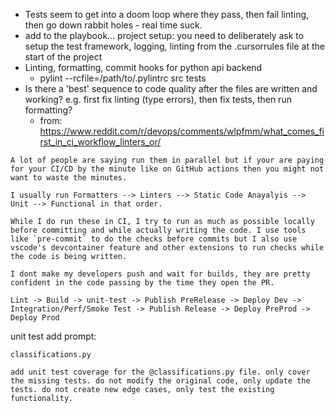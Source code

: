 - Tests seem to get into a doom loop where they pass, then fail linting, then go down rabbit holes - real time suck.
- add to the playbook... project setup: you need to deliberately ask to setup the test framework, logging, linting from the .cursorrules file at the start of the project
- Linting, formatting, commit hooks for python api backend
	- pylint --rcfile=/path/to/.pylintrc src tests
- Is there a 'best' sequence to code quality after the files are written and working? e.g. first fix linting (type errors), then fix tests, then run formatting?
	- from: https://www.reddit.com/r/devops/comments/wlpfmm/what_comes_first_in_ci_workflow_linters_or/
	  
```
A lot of people are saying run them in parallel but if your are paying for your CI/CD by the minute like on GitHub actions then you might not want to waste the minutes.

I usually run Formatters --> Linters --> Static Code Anayalyis --> Unit --> Functional in that order.

While I do run these in CI, I try to run as much as possible locally before committing and while actually writing the code. I use tools like `pre-commit` to do the checks before commits but I also use vscode's devcontainer feature and other extensions to run checks while the code is being written.

I dont make my developers push and wait for builds, they are pretty confident in the code passing by the time they open the PR.
```

```
Lint -> Build -> unit-test -> Publish PreRelease -> Deploy Dev -> Integration/Perf/Smoke Test -> Publish Release -> Deploy PreProd -> Deploy Prod
```


unit test add prompt:
```
classifications.py

add unit test coverage for the @classifications.py file. only cover the missing tests. do not modify the original code, only update the tests. do not create new edge cases, only test the existing functionality.
```